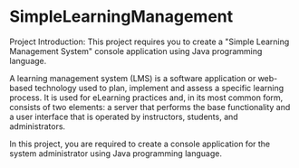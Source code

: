 # SimpleLearningManagement
Project Introduction:
This project requires you to create a "Simple Learning Management System" console application using Java programming language.

A learning management system (LMS) is a software application or web-based technology used to plan, implement and assess a specific learning process. It is used for eLearning practices and, in its most common form, consists of two elements: a server that performs the base functionality and a user interface that is operated by instructors, students, and administrators.

In this project, you are required to create a console application for the system administrator using Java programming language.
